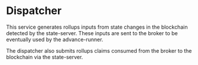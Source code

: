 # Dispatcher

This service generates rollups inputs from state changes in the blockchain detected by the state-server.
These inputs are sent to the broker to be eventually used by the advance-runner.

The dispatcher also submits rollups claims consumed from the broker to the blockchain via the state-server.
